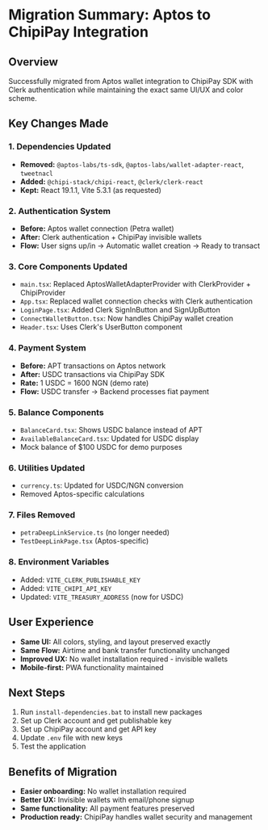 # Migration Summary: Aptos to ChipiPay Integration

## Overview
Successfully migrated from Aptos wallet integration to ChipiPay SDK with Clerk authentication while maintaining the exact same UI/UX and color scheme.

## Key Changes Made

### 1. Dependencies Updated
- **Removed:** `@aptos-labs/ts-sdk`, `@aptos-labs/wallet-adapter-react`, `tweetnacl`
- **Added:** `@chipi-stack/chipi-react`, `@clerk/clerk-react`
- **Kept:** React 19.1.1, Vite 5.3.1 (as requested)

### 2. Authentication System
- **Before:** Aptos wallet connection (Petra wallet)
- **After:** Clerk authentication + ChipiPay invisible wallets
- **Flow:** User signs up/in → Automatic wallet creation → Ready to transact

### 3. Core Components Updated
- `main.tsx`: Replaced AptosWalletAdapterProvider with ClerkProvider + ChipiProvider
- `App.tsx`: Replaced wallet connection checks with Clerk authentication
- `LoginPage.tsx`: Added Clerk SignInButton and SignUpButton
- `ConnectWalletButton.tsx`: Now handles ChipiPay wallet creation
- `Header.tsx`: Uses Clerk's UserButton component

### 4. Payment System
- **Before:** APT transactions on Aptos network
- **After:** USDC transactions via ChipiPay SDK
- **Rate:** 1 USDC = 1600 NGN (demo rate)
- **Flow:** USDC transfer → Backend processes fiat payment

### 5. Balance Components
- `BalanceCard.tsx`: Shows USDC balance instead of APT
- `AvailableBalanceCard.tsx`: Updated for USDC display
- Mock balance of $100 USDC for demo purposes

### 6. Utilities Updated
- `currency.ts`: Updated for USDC/NGN conversion
- Removed Aptos-specific calculations

### 7. Files Removed
- `petraDeepLinkService.ts` (no longer needed)
- `TestDeepLinkPage.tsx` (Aptos-specific)

### 8. Environment Variables
- Added: `VITE_CLERK_PUBLISHABLE_KEY`
- Added: `VITE_CHIPI_API_KEY`
- Updated: `VITE_TREASURY_ADDRESS` (now for USDC)

## User Experience
- **Same UI:** All colors, styling, and layout preserved exactly
- **Same Flow:** Airtime and bank transfer functionality unchanged
- **Improved UX:** No wallet installation required - invisible wallets
- **Mobile-first:** PWA functionality maintained

## Next Steps
1. Run `install-dependencies.bat` to install new packages
2. Set up Clerk account and get publishable key
3. Set up ChipiPay account and get API key
4. Update `.env` file with new keys
5. Test the application

## Benefits of Migration
- **Easier onboarding:** No wallet installation required
- **Better UX:** Invisible wallets with email/phone signup
- **Same functionality:** All payment features preserved
- **Production ready:** ChipiPay handles wallet security and management